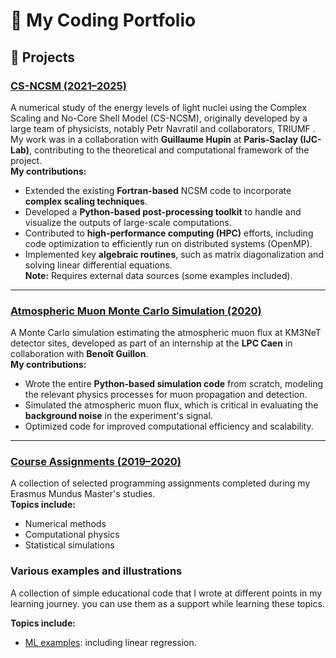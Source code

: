 # 🧠 My Coding Portfolio

## 🚀 Projects

### [CS-NCSM (2021–2025)](https://github.com/Osama-Yaghi/cs-ncsm)  
A numerical study of the energy levels of light nuclei using the Complex Scaling and No-Core Shell Model (CS-NCSM), originally developed by a large team of physicists, notably Petr Navratil and collaborators, TRIUMF . My work was in a collaboration with **Guillaume Hupin** at **Paris-Saclay (IJC-Lab)**, contributing to the theoretical and computational framework of the project.  
**My contributions:**  
- Extended the existing **Fortran-based** NCSM code to incorporate **complex scaling techniques**.  
- Developed a **Python-based post-processing toolkit** to handle and visualize the outputs of large-scale computations.  
- Contributed to **high-performance computing (HPC)** efforts, including code optimization to efficiently run on distributed systems (OpenMP).  
- Implemented key **algebraic routines**, such as matrix diagonalization and solving linear differential equations.  
**Note:** Requires external data sources (some examples included).

---

### [Atmospheric Muon Monte Carlo Simulation (2020)](https://github.com/Osama-Yaghi/atmospheric-muon-simulation-KM3net)  
A Monte Carlo simulation estimating the atmospheric muon flux at KM3NeT detector sites, developed as part of an internship at the **LPC Caen** in collaboration with **Benoît Guillon**.  
**My contributions:**  
- Wrote the entire **Python-based simulation code** from scratch, modeling the relevant physics processes for muon propagation and detection.  
- Simulated the atmospheric muon flux, which is critical in evaluating the **background noise** in the experiment's signal.  
- Optimized code for improved computational efficiency and scalability.  

---

### [Course Assignments (2019–2020)](https://github.com/Osama-Yaghi/course-assignments)  
A collection of selected programming assignments completed during my Erasmus Mundus Master's studies.  
**Topics include:**  
- Numerical methods  
- Computational physics  
- Statistical simulations
### Various examples and illustrations
A collection of simple educational code that I wrote at different points in my learning journey.
you can use them as a support while learning these topics. 

**Topics include:**
- [ML examples](https://github.com/Osama-Yaghi/ML-examples): including linear regression.

